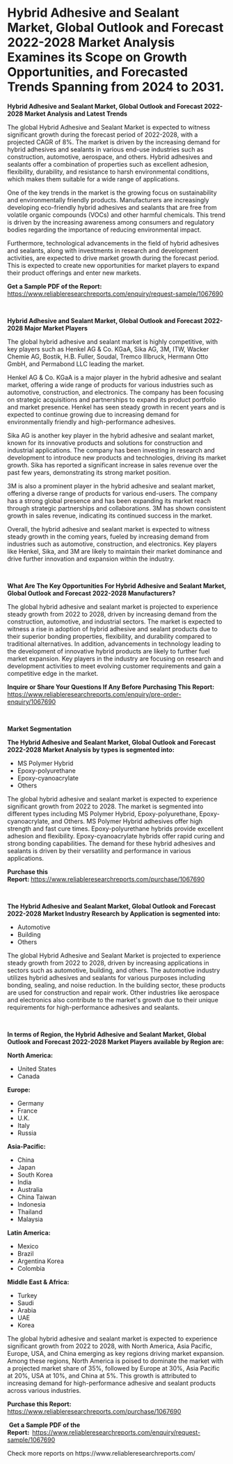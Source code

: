 <p><h1>Hybrid Adhesive and Sealant Market, Global Outlook and Forecast 2022-2028 Market Analysis Examines its Scope on Growth Opportunities, and Forecasted Trends Spanning from 2024 to 2031.</h1></p><p><strong>Hybrid Adhesive and Sealant Market, Global Outlook and Forecast 2022-2028 Market Analysis and Latest Trends</strong></p>
<p><p>The global Hybrid Adhesive and Sealant Market is expected to witness significant growth during the forecast period of 2022-2028, with a projected CAGR of 8%. The market is driven by the increasing demand for hybrid adhesives and sealants in various end-use industries such as construction, automotive, aerospace, and others. Hybrid adhesives and sealants offer a combination of properties such as excellent adhesion, flexibility, durability, and resistance to harsh environmental conditions, which makes them suitable for a wide range of applications.</p><p>One of the key trends in the market is the growing focus on sustainability and environmentally friendly products. Manufacturers are increasingly developing eco-friendly hybrid adhesives and sealants that are free from volatile organic compounds (VOCs) and other harmful chemicals. This trend is driven by the increasing awareness among consumers and regulatory bodies regarding the importance of reducing environmental impact.</p><p>Furthermore, technological advancements in the field of hybrid adhesives and sealants, along with investments in research and development activities, are expected to drive market growth during the forecast period. This is expected to create new opportunities for market players to expand their product offerings and enter new markets.</p></p>
<p><strong>Get a Sample PDF of the Report:&nbsp;</strong> <a href="https://www.reliableresearchreports.com/enquiry/request-sample/1067690">https://www.reliableresearchreports.com/enquiry/request-sample/1067690</a></p>
<p>&nbsp;</p>
<p><strong>Hybrid Adhesive and Sealant Market, Global Outlook and Forecast 2022-2028 Major Market Players</strong></p>
<p><p>The global hybrid adhesive and sealant market is highly competitive, with key players such as Henkel AG & Co. KGaA, Sika AG, 3M, ITW, Wacker Chemie AG, Bostik, H.B. Fuller, Soudal, Tremco Illbruck, Hermann Otto GmbH, and Permabond LLC leading the market.</p><p>Henkel AG & Co. KGaA is a major player in the hybrid adhesive and sealant market, offering a wide range of products for various industries such as automotive, construction, and electronics. The company has been focusing on strategic acquisitions and partnerships to expand its product portfolio and market presence. Henkel has seen steady growth in recent years and is expected to continue growing due to increasing demand for environmentally friendly and high-performance adhesives.</p><p>Sika AG is another key player in the hybrid adhesive and sealant market, known for its innovative products and solutions for construction and industrial applications. The company has been investing in research and development to introduce new products and technologies, driving its market growth. Sika has reported a significant increase in sales revenue over the past few years, demonstrating its strong market position.</p><p>3M is also a prominent player in the hybrid adhesive and sealant market, offering a diverse range of products for various end-users. The company has a strong global presence and has been expanding its market reach through strategic partnerships and collaborations. 3M has shown consistent growth in sales revenue, indicating its continued success in the market.</p><p>Overall, the hybrid adhesive and sealant market is expected to witness steady growth in the coming years, fueled by increasing demand from industries such as automotive, construction, and electronics. Key players like Henkel, Sika, and 3M are likely to maintain their market dominance and drive further innovation and expansion within the industry.</p></p>
<p>&nbsp;</p>
<p><strong>What Are The Key Opportunities For Hybrid Adhesive and Sealant Market, Global Outlook and Forecast 2022-2028 Manufacturers?</strong></p>
<p><p>The global hybrid adhesive and sealant market is projected to experience steady growth from 2022 to 2028, driven by increasing demand from the construction, automotive, and industrial sectors. The market is expected to witness a rise in adoption of hybrid adhesive and sealant products due to their superior bonding properties, flexibility, and durability compared to traditional alternatives. In addition, advancements in technology leading to the development of innovative hybrid products are likely to further fuel market expansion. Key players in the industry are focusing on research and development activities to meet evolving customer requirements and gain a competitive edge in the market.</p></p>
<p><strong>Inquire or Share Your Questions If Any Before Purchasing This Report:</strong> <a href="https://www.reliableresearchreports.com/enquiry/pre-order-enquiry/1067690">https://www.reliableresearchreports.com/enquiry/pre-order-enquiry/1067690</a></p>
<p>&nbsp;</p>
<p><strong>Market Segmentation</strong></p>
<p><strong>The Hybrid Adhesive and Sealant Market, Global Outlook and Forecast 2022-2028 Market Analysis by types is segmented into:</strong></p>
<p><ul><li>MS Polymer Hybrid</li><li>Epoxy-polyurethane</li><li>Epoxy-cyanoacrylate</li><li>Others</li></ul></p>
<p><p>The global hybrid adhesive and sealant market is expected to experience significant growth from 2022 to 2028. The market is segmented into different types including MS Polymer Hybrid, Epoxy-polyurethane, Epoxy-cyanoacrylate, and Others. MS Polymer Hybrid adhesives offer high strength and fast cure times. Epoxy-polyurethane hybrids provide excellent adhesion and flexibility. Epoxy-cyanoacrylate hybrids offer rapid curing and strong bonding capabilities. The demand for these hybrid adhesives and sealants is driven by their versatility and performance in various applications.</p></p>
<p><strong>Purchase this Report:&nbsp;</strong><a href="https://www.reliableresearchreports.com/purchase/1067690">https://www.reliableresearchreports.com/purchase/1067690</a></p>
<p>&nbsp;</p>
<p><strong>The Hybrid Adhesive and Sealant Market, Global Outlook and Forecast 2022-2028 Market Industry Research by Application is segmented into:</strong></p>
<p><ul><li>Automotive</li><li>Building</li><li>Others</li></ul></p>
<p><p>The global Hybrid Adhesive and Sealant Market is projected to experience steady growth from 2022 to 2028, driven by increasing applications in sectors such as automotive, building, and others. The automotive industry utilizes hybrid adhesives and sealants for various purposes including bonding, sealing, and noise reduction. In the building sector, these products are used for construction and repair work. Other industries like aerospace and electronics also contribute to the market's growth due to their unique requirements for high-performance adhesives and sealants.</p></p>
<p>&nbsp;</p>
<p><strong>In terms of Region, the Hybrid Adhesive and Sealant Market, Global Outlook and Forecast 2022-2028 Market Players available by Region are:</strong></p>
<p>
    <p> <strong> North America: </strong>
        <ul>
            <li>United States</li>
            <li>Canada</li>
        </ul>
        </p> 
    <p> <strong> Europe: </strong>
        <ul>
            <li>Germany</li>
            <li>France</li>
            <li>U.K.</li>
            <li>Italy</li>
            <li>Russia</li>
        </ul>
        </p> 
    <p> <strong> Asia-Pacific: </strong>
        <ul>
            <li>China</li>
            <li>Japan</li>
            <li>South Korea</li>
            <li>India</li>
            <li>Australia</li>
            <li>China Taiwan</li>
            <li>Indonesia</li>
            <li>Thailand</li>
            <li>Malaysia</li>
        </ul>
        </p> 
    <p> <strong> Latin America: </strong>
        <ul>
            <li>Mexico</li>
            <li>Brazil</li>
            <li>Argentina Korea</li>
            <li>Colombia</li>
        </ul>
        </p> 
    <p> <strong> Middle East & Africa: </strong>
        <ul>
            <li>Turkey</li>
            <li>Saudi</li>
            <li>Arabia</li>
            <li>UAE</li>
            <li>Korea</li>
        </ul>
    </p>
    </p>
<p><p>The global hybrid adhesive and sealant market is expected to experience significant growth from 2022 to 2028, with North America, Asia Pacific, Europe, USA, and China emerging as key regions driving market expansion. Among these regions, North America is poised to dominate the market with a projected market share of 35%, followed by Europe at 30%, Asia Pacific at 20%, USA at 10%, and China at 5%. This growth is attributed to increasing demand for high-performance adhesive and sealant products across various industries.</p></p>
<p><strong>Purchase this Report: </strong><a href="https://www.reliableresearchreports.com/purchase/1067690">https://www.reliableresearchreports.com/purchase/1067690</a></p>
<p>&nbsp;<strong>Get a Sample PDF of the Report:&nbsp;&nbsp;</strong><a href="https://www.reliableresearchreports.com/enquiry/request-sample/1067690">https://www.reliableresearchreports.com/enquiry/request-sample/1067690</a></p>
<p><strong></strong></p>
<p>Check more reports on https://www.reliableresearchreports.com/</p>